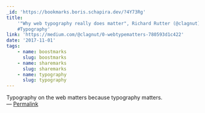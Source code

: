 ```yaml
---
_id: 'https://bookmarks.boris.schapira.dev/?4Y73Rg'
title:
    '"Why web typography really does matter", Richard Rutter (@clagnut)
    #Typography'
link: 'https://medium.com/@clagnut/0-webtypematters-780593d1c422'
date: '2017-11-01'
tags:
    - name: boostmarks
      slug: boostmarks
    - name: sharemarks
      slug: sharemarks
    - name: typography
      slug: typography
---
```


Typography on the web matters because typography matters. <br>&#8212;
<a href="https://bookmarks.boris.schapira.dev/?4Y73Rg" title="Permalink">Permalink</a>

